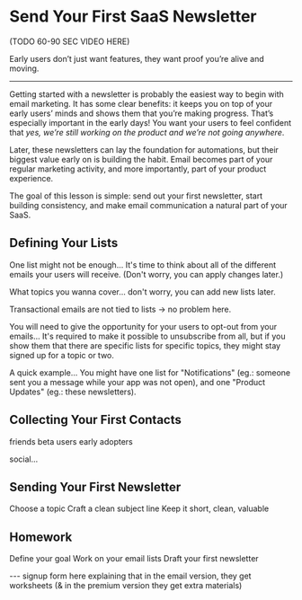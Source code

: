
# Send Your First SaaS Newsletter

(TODO 60-90 SEC VIDEO HERE)

Early users don’t just want features, they want proof you’re alive and moving.  

---

Getting started with a newsletter is probably the easiest way to begin with email marketing. It has some clear benefits: it keeps you on top of your early users’ minds and shows them that you’re making progress. That’s especially important in the early days! You want your users to feel confident that *yes, we’re still working on the product and we’re not going anywhere*.  

Later, these newsletters can lay the foundation for automations, but their biggest value early on is building the habit. Email becomes part of your regular marketing activity, and more importantly, part of your product experience.  

The goal of this lesson is simple: send out your first newsletter, start building consistency, and make email communication a natural part of your SaaS.  


## Defining Your Lists

One list might not be enough... It's time to think about all of the different emails your users will receive. (Don't worry, you can apply changes later.)

What topics you wanna cover... don't worry, you can add new lists later.

Transactional emails are not tied to lists -> no problem here.

You will need to give the opportunity for your users to opt-out from your emails... It's required to make it possible to unsubscribe from all, but if you show them that there are specific lists for specific topics, they might stay signed up for a topic or two.

A quick example... You might have one list for "Notifications" (eg.: someone sent you a message while your app was not open), and one "Product Updates" (eg.: these newsletters).

## Collecting Your First Contacts

friends
beta users
early adopters

social...

## Sending Your First Newsletter

Choose a topic
Craft a clean subject line
Keep it short, clean, valuable


## Homework

Define your goal
Work on your email lists
Draft your first newsletter


--- signup form here explaining that in the email version, they get worksheets (& in the premium version they get extra materials)

